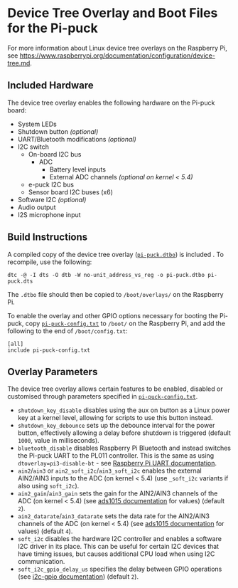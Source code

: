 # Device Tree Overlay and Boot Files for the Pi-puck

For more information about Linux device tree overlays on the Raspberry Pi, see https://www.raspberrypi.org/documentation/configuration/device-tree.md.

## Included Hardware

The device tree overlay enables the following hardware on the Pi-puck board:

- System LEDs
- Shutdown button _(optional)_
- UART/Bluetooth modifications _(optional)_
- I2C switch
  - On-board I2C bus
    - ADC
      - Battery level inputs
      - External ADC channels _(optional on kernel < 5.4)_
  - e-puck I2C bus
  - Sensor board I2C buses (x6)
- Software I2C _(optional)_
- Audio output
- I2S microphone input


## Build Instructions

A compiled copy of the device tree overlay ([`pi-puck.dtbo`](pi-puck.dtbo)) is included . To recompile, use the following:
```
dtc -@ -I dts -O dtb -W no-unit_address_vs_reg -o pi-puck.dtbo pi-puck.dts
```

The `.dtbo` file should then be copied to `/boot/overlays/` on the Raspberry Pi.

To enable the overlay and other GPIO options necessary for booting the Pi-puck, copy [`pi-puck-config.txt`](pi-puck-config.txt) to `/boot/` on the Raspberry Pi, and add the following to the end of `/boot/config.txt`:

```
[all]
include pi-puck-config.txt
```


## Overlay Parameters

The device tree overlay allows certain features to be enabled, disabled or customised through parameters specified in [`pi-puck-config.txt`](pi-puck-config.txt).

- `shutdown_key_disable` disables using the aux on button as a Linux power key at a kernel level, allowing for scripts to use this button instead.
- `shutdown_key_debounce` sets up the debounce interval for the power button, effectively allowing a delay before shutdown is triggered (default `1000`, value in milliseconds).
- `bluetooth_disable` disables Raspberry Pi Bluetooth and instead switches the Pi-puck UART to the PL011 controller. This is the same as using `dtoverlay=pi3-disable-bt` - see [Raspberry Pi UART documentation](https://www.raspberrypi.org/documentation/configuration/uart.md).
- `ain2`/`ain3` or `ain2_soft_i2c`/`ain3_soft_i2c` enables the external AIN2/AIN3 inputs to the ADC (on kernel < 5.4) (use `_soft_i2c` variants if also using `soft_i2c`).
- `ain2_gain`/`ain3_gain` sets the gain for the AIN2/AIN3 channels of the ADC (on kernel < 5.4) (see [ads1015 documentation](https://github.com/raspberrypi/linux/blob/rpi-4.19.y/Documentation/devicetree/bindings/hwmon/ads1015.txt) for values) (default `2`).
- `ain2_datarate`/`ain3_datarate` sets the data rate for the AIN2/AIN3 channels of the ADC (on kernel < 5.4) (see [ads1015 documentation](https://github.com/raspberrypi/linux/blob/rpi-4.19.y/Documentation/devicetree/bindings/hwmon/ads1015.txt) for values) (default `4`).
- `soft_i2c` disables the hardware I2C controller and enables a software I2C driver in its place. This can be useful for certain I2C devices that have timing issues, but causes additional CPU load when using I2C communication.
- `soft_i2c_gpio_delay_us` specifies the delay between GPIO operations (see [i2c-gpio documentation](https://github.com/raspberrypi/linux/blob/rpi-4.19.y/Documentation/devicetree/bindings/i2c/i2c-gpio.txt)) (default `2`).
